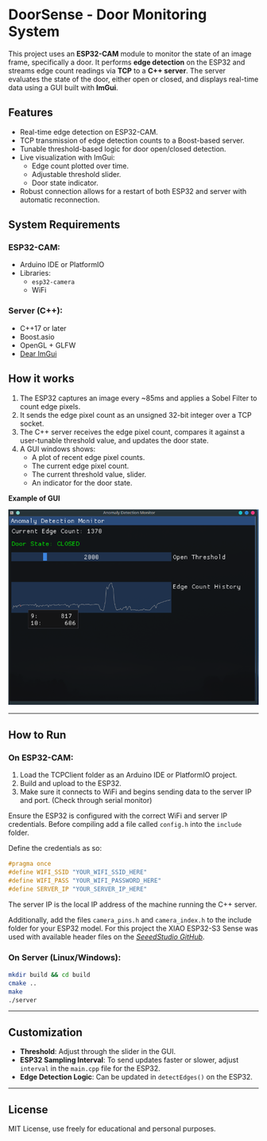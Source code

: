 # DoorSense - Door Monitoring System

This project uses an **ESP32-CAM** module to monitor the state of an image frame, specifically a door. It performs **edge detection** on the ESP32 and streams edge count readings via **TCP** to a **C++ server**. The server evaluates the state of the door, either open or closed, and displays real-time data using a GUI built with **ImGui**.

## Features

- Real-time edge detection on ESP32-CAM.
- TCP transmission of edge detection counts to a Boost-based server.
- Tunable threshold-based logic for door open/closed detection.
- Live visualization with ImGui:
    - Edge count plotted over time.
    - Adjustable threshold slider.
    - Door state indicator.
- Robust connection allows for a restart of both ESP32 and server with automatic reconnection.



## System Requirements

### ESP32-CAM:
- Arduino IDE or PlatformIO
- Libraries:
    - `esp32-camera`
    - WiFi


### Server (C++):
- C++17 or later
- Boost.asio
- OpenGL + GLFW
- [Dear ImGui](https://github.com/ocornut/imgui)


## How it works

1. The ESP32 captures an image every ~85ms and applies a Sobel Filter to count edge pixels.
2. It sends the edge pixel count as an unsigned 32-bit integer over a TCP socket.
3. The C++ server receives the edge pixel count, compares it against a user-tunable threshold value, and updates the door state.
4. A GUI windows shows:
    - A plot of recent edge pixel counts.
    - The current edge pixel count.
    - The current threshold value, slider.
    - An indicator for the door state.



**Example of GUI**

![Example of GUI](/img/gui_example.png)


---

## How to Run

### On ESP32-CAM:

1. Load the TCPClient folder as an Arduino IDE or PlatformIO project.
2. Build and upload to the ESP32.
3. Make sure it connects to WiFi and begins sending data to the server IP and port. (Check through serial monitor)

Ensure the ESP32 is configured with the correct WiFi and server IP credentials. Before compiling add a file called `config.h` into the `include` folder.

Define the credentials as so:
```c
#pragma once
#define WIFI_SSID "YOUR_WIFI_SSID_HERE"
#define WIFI_PASS "YOUR_WIFI_PASSWORD_HERE"
#define SERVER_IP "YOUR_SERVER_IP_HERE"
```

The server IP is the local IP address of the machine running the C++ server.

Additionally, add the files `camera_pins.h` and `camera_index.h` to the include folder for your ESP32 model. For this project the XIAO ESP32-S3 Sense was used
with available header files on the *[SeeedStudio GitHub](https://github.com/limengdu/SeeedStudio-XIAO-ESP32S3-Sense-camera/tree/main/take_photos)*.

### On Server (Linux/Windows):

```bash
mkdir build && cd build
cmake ..
make
./server
```

---

## Customization

- **Threshold**: Adjust through the slider in the GUI.
- **ESP32 Sampling Interval**: To send updates faster or slower, adjust `interval` in the `main.cpp` file for the ESP32.
- **Edge Detection Logic**: Can be updated in `detectEdges()` on the ESP32.

---

## License

MIT License, use freely for educational and personal purposes.
